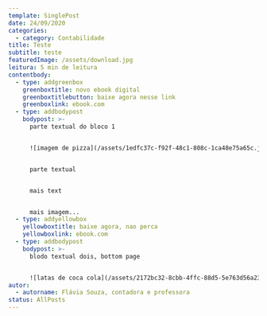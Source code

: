 ```yaml
---
template: SinglePost
date: 24/09/2020
categories:
  - category: Contabilidade
title: Teste
subtitle: teste
featuredImage: /assets/download.jpg
leitura: 5 min de leitura
contentbody:
  - type: addgreenbox
    greenboxtitle: novo ebook digital
    greenboxtitlebutton: baixe agora nesse link
    greenboxlink: ebook.com
  - type: addbodypost
    bodypost: >-
      parte textual do bloco 1


      ![imagem de pizza](/assets/1edfc37c-f92f-48c1-808c-1ca48e75a65c.jpg "Apsum dolor sit amet, consectetuer adipiscing elit, sed diam nonum")


      parte textual


      mais text


      mais imagem...
  - type: addyellowbox
    yellowboxtitle: baixe agora, nao perca
    yellowboxlink: ebook.com
  - type: addbodypost
    bodypost: >-
      blodo textual dois, bottom page


      ![latas de coca cola](/assets/2172bc32-8cbb-4ffc-88d5-5e763d56a235.jpg "veja como as latas sao vermelhas")
autor:
  - autorname: Flávia Souza, contadora e professora
status: AllPosts
---
```

